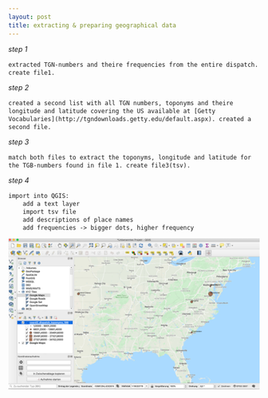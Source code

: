 ```yaml
---
layout: post
title: extracting & preparing geographical data
---
```



_step 1_

	extracted TGN-numbers and theire frequencies from the entire dispatch. create file1.
	
_step 2_

	created a second list with all TGN numbers, toponyms and theire longitude and latitude covering the US available at [Getty Vocabularies](http://tgndownloads.getty.edu/default.aspx). created a second file.
	
_step 3_

	match both files to extract the toponyms, longitude and latitude for the TGB-numbers found in file 1. create file3(tsv).
	
_step 4_

	import into QGIS:
		add a text layer
		import tsv file
		add descriptions of place names
		add frequencies -> bigger dots, higher frequency
		
![geomapping](https://raw.githubusercontent.com/suszette/suszette.github.io/master/img/Bildschirmfoto%202020-01-20%20um%2012.37.13.png)
